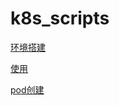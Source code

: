 # k8s_scripts
[环境搭建](docs/installation.md ':include :type=code')

[使用](docs/usage.md ':include :type=code')

[pod创建](docs/create.md ':include :type=code')
